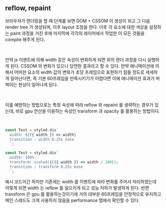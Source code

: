 ## reflow, repaint

<p>브라우저가 렌더링을 할 때 단계를 보면 DOM + CSSOM 이 생성이 되고 그 다음 render tree 가 생성되며, 이후 layout 조정을 한다. 이후 각 요소에 대한 색상을 설정하는 paint 과정을 거친 후에 마지막에 각각의 레이어에서 작업한 이 모든 것들을 complie 해주게 된다.</p><br />

<p>만약 js 이벤트에 의해 width 같은 속성이 변화하게 되면 위의 렌더 과정을 다시 실행하게 된다. CSSOM 의 변화가 있으니 당연한 결과라고 할 수 있다. 만약 애니매이션에 의해서 어떠한 요소의 width 값의 변화가 초당 프레임으로 표현하기 힘들 정도로 세세하게 일어난다면, 즉 기본 60프레임을 만족시키기가 어렵다면 이에 애니매이션 효과가 버벅이는 현상이 일어나게 된다.</p><br />

<p>이를 예방하는 방법으로는 특정 속성에 따라 reflow 와 repaint 를 생략하는 경우가 있는데, 바로 gpu 연산을 이용하는 속성인 transform 과 opacity 를 활용하는 방법이다.</p><br />

```js
const Test = styled.div`
  width: ${({ width }) => width}
  transition : width 0.25s ease
  `;

const Test = styled.div`
  width: 100%
  transform: scaleX(${({ width }) => width / 100});
  transition : transform 0.25s ease
  `;
```

<p>예시 코드이긴 하지만 기존에는 width 를 이벤트에 따라 변화를 주어서 처리하였는데 이렇게 되면 width 는 reflow 를 일으키게 되고 성능 저하가 발생하게 된다. 반면 transform 은 gpu 를 활용하는것이기에 거의 대부분 60프레임을 안정적으로 유지하고 메인 스레드도 크게 사용하지 않음을 performance 탭에서 확인할 수 있다.</p><br />
